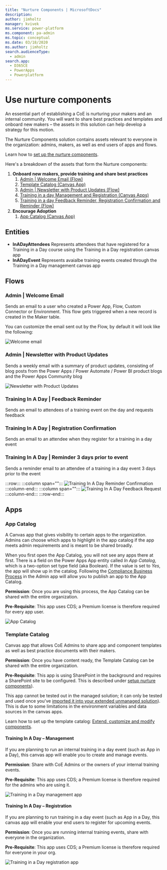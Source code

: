 ```yaml
---
title: "Nurture Components | MicrosoftDocs"
description: 
author: jimholtz
manager: kvivek
ms.service: power-platform
ms.component: pa-admin
ms.topic: conceptual
ms.date: 03/18/2020
ms.author: jimholtz
search.audienceType: 
  - admin
search.app: 
  - D365CE
  - PowerApps
  - Powerplatform
---
```

# Use nurture components

An essential part of establishing a CoE is nurturing your makers and an internal community. You will want to share best practices and templates and onboard new makers – the assets in this solution can help develop a strategy for this motion.  

The Nurture Components solution contains assets relevant to everyone in the organization: admins, makers, as well as end users of apps and flows.

Learn how to [set up the nurture components](setup-nurture-components.md).

Here's a breakdown of the assets that form the Nurture components:

1. **Onboard new makers, provide training and share best practices**
    1. [Admin | Welcome Email (Flow)](#flows)
    1. [Template Catalog (Canvas App)](#apps)
    1. [Admin | Newsletter with Product Updates (Flow)](#flows)
    1. [Training in a day Management and Registration (Canvas Apps)](#apps)
    1. [Training in a day Feedback Reminder, Registration Confirmation and Reminder (Flow)](#flows)
1. **Encourage Adoption**
    1. [App Catalog (Canvas App)](#apps)

## Entities

- **InADayAttendees** Represents attendees that have registered for a Training in a Day course using the Training in a Day registration canvas app
- **InADayEvent** Represents avaialbe training events created through the Training in a Day management canvas app

## Flows

### Admin \| Welcome Email

Sends an email to a user who created a Power App, Flow, Custom Connector or Environment. This flow gets triggered when a new record is created in the Maker table.  

You can customize the email sent out by the Flow, by default it will look like the following:

![Welcome email](media/coe5.PNG)

### Admin \| Newsletter with Product Updates

Sends a weekly email with a summary of product updates, consisting of blog posts from the Power Apps / Power Automate / Power BI product blogs and the Power Apps Community blog  

![Newsletter with Product Updates](media/coe64.PNG)

### Training In A Day \| Feedback Reminder

Sends an email to attendees of a training event on the day and requests feedback

### Training In A Day \| Registration Confirmation

Sends an email to an attendee when they register for a training in a day event

### Training In A Day \| Reminder 3 days prior to event

Sends a reminder email to an attendee of a training in a day event 3 days prior to the event  

:::row:::
   :::column span="":::
      ![Training In A Day Reminder Confirmation](media/coe66.png)
   :::column-end:::
   :::column span="":::
      ![Training In A Day Feedback Request](media/coe65.png)
   :::column-end:::
:::row-end:::

## Apps

### App Catalog

A Canvas app that gives visibility to certain apps to the organization. Admins can choose which apps to highlight in the app catalog if the app meets admin requirements and is meant to be shared broadly.

When you first open the App Catalog, you will not see any apps there at first. There is a field on the Power Apps App entity called *In App Catalog*, which is a two-option set type field (aka Boolean). If the value is set to *Yes*, the app will show up in the catalog. Following the [Compliance Business Process](example-processes.md) in the Admin app will allow you to publish an app to the App Catalog.

**Permission**: Once you are using this process, the App Catalog can be shared with the entire organization.

**Pre-Requisite**: This app uses CDS; a Premium license is therefore required for every app user.

![App Catalog](media/coe67.png)

### Template Catalog

Canvas app that allows CoE Admins to share app and component templates as well as best practice documents with their makers.

**Permission**: Once you have content ready, the Template Catalog can be shared with the entire organization.

**Pre-Requisite**: This app is using SharePoint in the background and requires a SharePoint site to be configured. This is described under [setup nurture components](setup-nurture-components.md)).

This app cannot be tested out in the managed solution; it can only be tested and used once you've [imported it into your extended unmanaged solution](modify-components.md)). This is due to some limitations in the environment variables and data sources in the canvas apps.

Learn how to set up the template catalog: [Extend, customize and modify components](modify-components.md).

#### Training In A Day – Management

If you are planning to run an internal training in a day event (such as App in a Day), this
canvas app will enable you to create and manage events.

**Permission**: Share with CoE Admins or the owners of your internal training
events.

**Pre-Requisite**: This app uses CDS; a Premium license is therefore required for the admins who are using it.

![Training in a Day management app ](media/coetraining2.png)

#### Training In A Day – Registration

If you are planning to run training in a day event (such as App in a Day, this canvas app will enable your end users to register for upcoming events.

**Permission**: Once you are running internal training events, share with everyone in the organization.

**Pre-Requisite**: This app uses CDS; a Premium license is therefore required for everyone in your org.

![Training in a Day registration app](media/coetraining1.png)
